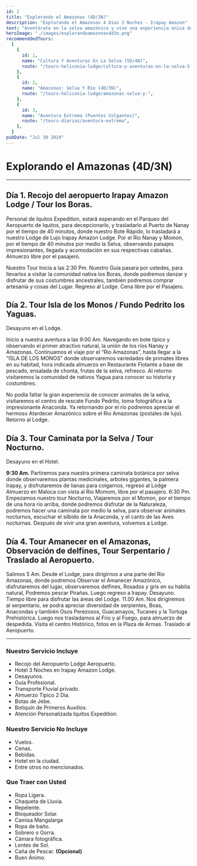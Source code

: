 ```yaml
---
id: 2
title: "Explorando el Amazonas (4D/3N)"
description: "Explorando el Amazonas 4 Días 3 Noches - Irapay Amazon"
text: "Aventúrate en la selva amazónica y vive una experiencia única donde la biodiversidad, el confort y la emoción se unen."
heroImage: "./images/explorandoamazonas4d3n.png"
recommenddedTours:
  [
    {
      id: 1,
      name: "Cultura Y Aventuras En La Selva (5D/4N)",
      route: "/tours-heliconia-lodge/cultura-y-aventuras-en-la-selva-5-dias-4-noches",
    },
    {
      id: 2,
      name: "Amazonas: Selva Y Río (4D/3N)",
      route: "/tours-heliconia-lodge/amazonas-selva-y-",
    },
    {
      id: 3,
      name: "Aventura Extrema (Puentes Colgantes)",
      route: "/tours-diarios/aventura-extrema",
    },
  ]
pubDate: "Jul 30 2024"
---
```


# Explorando el Amazonas (4D/3N)

---

## Día 1. Recojo del aeropuerto Irapay Amazon Lodge / Tour los Boras.

Personal de Iquitos Expedition, estará esperando en el Parqueo del Aeropuerto de Iquitos, para decepcionarlo, y trasladarlo al Puerto de Nanay por el tiempo de 40 minutos, donde nuestro Bote Rápido, lo trasladará a nuestro Lodge de Lujo Irapay Amazon Lodge. Por el Rio Nanay y Momon, por el tiempo de 40 minutos por medio la Selva, observando paisajes impresionantes, llegada y acomodación en sus respectivas cabañas. Almuerzo libre por el pasajero.

Nuestro Tour Inicia a las 2:30 Pm. Nuestro Guía pasara por ustedes, para llevarlos a visitar la comunidad nativa los Boras, donde podremos danzar y disfrutar de sus costumbres ancestrales, también podremos comprar artesanía y cosas del Lugar. Regreso al Lodge. Cena libre por el Pasajero.

## Día 2. Tour Isla de los Monos / Fundo Pedrito los Yaguas.

Desayuno en el Lodge.

Inicio a nuestra aventura a las 9:00 Am. Navegando en bote típico y observando el primer atractivo natural, la unión de los ríos Nanay y Amazonas. Continuamos el viaje por el “Rio Amazonas”, hasta llegar a la “ISLA DE LOS MONOS” donde observaremos variedades de primates libres en su habitad, hora indicada almuerzo en Restaurante Flotante a base de pescado, ensalada de chonta, frutas de la selva, refresco. Al retorno visitaremos la comunidad de nativos Yagua para conocer su historia y costumbres.

No podía faltar la gran experiencia de conocer animales de la selva, visitaremos el centro de rescate Fundo Pedrito, toma fotográfica a la impresionante Anaconda. Ya retornando por el río podremos apreciar el hermoso Atardecer Amazónico sobre el Rio Amazonas (postales de lujo). Retorno al Lodge.

## Día 3. Tour Caminata por la Selva / Tour Nocturno.

Desayuno en el Hotel.

**9:30 Am.** Partiremos para nuestra primera caminata botánica por selva donde observaremos plantas medicinales, arboles gigantes, la palmera Irapay, y disfrutaremos de lianas para colgarnos, regreso al Lodge Almuerzo en Maloca con vista al Rio Momom, libre por el pasajero. 6:30 Pm. Empezamos nuestro tour Nocturno, Viajaremos por el Momon, por el tiempo de una hora rio arriba, donde podremos disfrutar de la Naturaleza, podremos hacer una caminata por medio la selva, para observar animales nocturnos, escuchar el silbido de la Anaconda, y el canto de las Aves nocturnas. Después de vivir una gran aventura, volvemos a Lodge.

## Día 4. Tour Amanecer en el Amazonas, Observación de delfines, Tour Serpentario / Traslado al Aeropuerto.

Salimos 5 Am. Desde el Lodge, para dirigirnos a una parte del Rio Amazonas, donde podremos Observar el Amanecer Amazónico, disfrutaremos del lugar, observaremos delfines, Rosados y gris en su habita natural, Podremos pescar Pirañas. Luego regreso a Irapay. Desayuno. Tiempo libre para disfrutar las áreas del Lodge. 11.00 Am. Nos dirigiremos al serpentario, se podrá apreciar diversidad de serpientes, Boas, Anacondas y también Osos Perezosos, Guacamayos, Tucanes y la Tortuga Prehistórica. Luego nos trasladamos al Frio y al Fuego, para almuerzo de despedida. Visita el centro Histórico, fotos en la Plaza de Armas. Traslado al Aeropuerto.

---

### Nuestro Servicio Incluye

- Recojo del Aeropuerto Lodge Aeropuerto.
- Hotel 3 Noches en Irapay Amazon Lodge.
- Desayunos.
- Guía Profesional.
- Transporte Fluvial privado.
- Almuerzo Típico 2 Dia.
- Botas de Jebe.
- Botiquín de Primeros Auxilios.
- Atención Personalizada Iquitos Expedition.

### Nuestro Servicio No Incluye

- Vuelos.
- Cenas.
- Bebidas.
- Hotel en la ciudad.
- Entre otros no mencionados.

### Que Traer con Usted

- Ropa Ligera.
- Chaqueta de Lluvia.
- Repelente.
- Bloqueador Solar.
- Camisa Mangalarga
- Ropa de baño.
- Sobrero o Gorra.
- Cámara fotográfica.
- Lentes de Sol.
- Caña de Pescar. **(Opcional)**
- Buen Ánimo.
